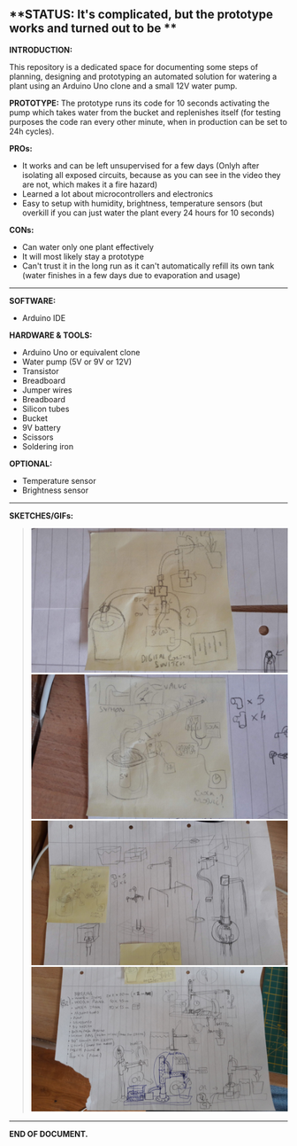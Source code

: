 
## **STATUS: It's complicated, but the prototype works and turned out to be **

**INTRODUCTION:**

This repository is a dedicated space for documenting some steps of planning, designing and prototyping an automated solution for watering a plant using an Arduino Uno clone and a small 12V water pump.

**PROTOTYPE:**
The prototype runs its code for 10 seconds activating the pump which takes water from the bucket and replenishes itself (for testing purposes the code ran every other minute, when in production can be set to 24h cycles).

**PROs:**
- It works and can be left unsupervised for a few days (Onlyh after isolating all exposed circuits, because as you can see in the video they are not, which makes it a fire hazard)
- Learned a lot about microcontrollers and electronics
- Easy to setup with humidity, brightness, temperature sensors (but overkill if you can just water the plant every 24 hours for 10 seconds)

**CONs:**
- Can water only one plant effectively
- It will most likely stay a prototype
- Can't trust it in the long run as it can't automatically refill its own tank (water finishes in a few days due to evaporation and usage)

__________________________________________________________________________________________________________

**SOFTWARE:**
* Arduino IDE

**HARDWARE & TOOLS:**
* Arduino Uno or equivalent clone
* Water pump (5V or 9V or 12V)
* Transistor
* Breadboard
* Jumper wires
* Breadboard
* Silicon tubes
* Bucket
* 9V battery
* Scissors
* Soldering iron

**OPTIONAL:**
* Temperature sensor
* Brightness sensor

__________________________________________________________________________________________________________

**SKETCHES/GIFs:**

> ![Sketch 0](https://github.com/PG-8/arduino-watering-system/blob/master/Sketch0.jpg)
> ![Sketch 1](https://github.com/PG-8/arduino-watering-system/blob/master/Sketch1.jpg)
> ![Sketch 2](https://github.com/PG-8/arduino-watering-system/blob/master/Sketch2.jpg)
> ![Sketch 3](https://github.com/PG-8/arduino-watering-system/blob/master/Sketch3.jpg)

__________________________________________________________________________________________________________


**END OF DOCUMENT.**
